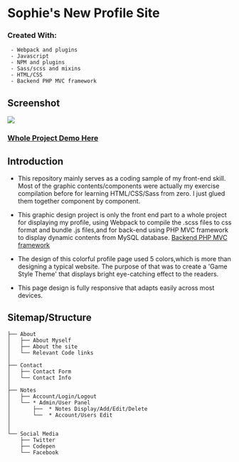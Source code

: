 # Sophie's New Profile Site
### Created With:

     - Webpack and plugins
     - Javascript
     - NPM and plugins
     - Sass/scss and mixins
     - HTML/CSS
     - Backend PHP MVC framework
      

## Screenshot
![](/newFrontEndPresent.gif)

      
### [Whole Project Demo Here](http://sophie-nz.monster/)
## Introduction
- This repository mainly serves as a coding sample of my front-end skill. Most of the graphic contents/components were actually my exercise compilation before for learning HTML/CSS/Sass from zero. I just glued them together component by component.
- This graphic design project is only the front end part to a whole project for displaying my profile, using Webpack to compile the .scss files to css format and bundle .js files,and for back-end using PHP MVC framework to display dynamic contents from MySQL database. [Backend PHP MVC framework](https://github.com/hong-cai/php-MVC-panel-adminLTE-bootstrap-javascript)

- The design of this colorful profile page used 5 colors,which is more than designing a typical website. The purpose of that was to create a 'Game Style Theme' that displays bright eye-catching effect to the readers.
- This page design is fully responsive that adapts easily across most devices.

## Sitemap/Structure
 
    ├── About
    │   ├── About Myself
    │   ├── About the site
    │   └── Relevant Code links
    │
    ├── Contact
    │   ├── Contact Form 
    │   └── Contact Info
    │
    ├── Notes
    │   ├── Account/Login/Logout
    │   └── * Admin/User Panel
    │       ├──  * Notes Display/Add/Edit/Delete
    │       └──  * Account/Users Edit
    │       
    │   
    └── Social Media
        ├── Twitter
        ├── Codepen
        └── Facebook





